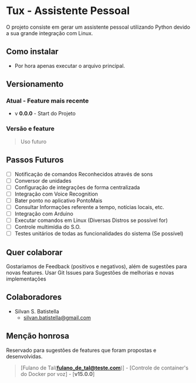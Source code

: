 # Tux - Assistente Pessoal

O projeto consiste em gerar um assistente pessoal utilizando Python devido a sua grande integração com Linux.

## Como instalar
- Por hora apenas executar o arquivo principal.

## Versionamento
### Atual - Feature mais recente
- v **0.0.0** - Start do Projeto
### Versão e feature
> Uso futuro

## Passos Futuros
- [ ] Notificação de comandos Reconhecidos através de sons
- [ ] Conversor de  unidades
- [ ] Configuração de integrações de forma centralizada
- [ ] Integração com Voice Recognition
- [ ]  Bater ponto no aplicativo PontoMais
- [ ] Consultar Informações referente a tempo, notícias locais, etc.
- [ ] Integração com Arduino
- [ ] Executar comandos em Linux (Diversas Distros se possível for)
- [ ] Controle multimídia do S.O.
- [ ] Testes unitários de todas as funcionalidades do sistema (Se possível)

## Quer colaborar
Gostariamos de Feedback (positivos e negativos), além de sugestões para novas features.
Usar Git Issues para Sugestões de melhorias e novas implementações

## Colaboradores
- Silvan S. Batistella
    - silvan.batistella@gmail.com
    
## Menção honrosa
Reservado para sugestões de features que foram propostas e desenvolvidas.
> [Fulano de Tal(**fulano_de_tal@teste.com**)] - [Controle de container's do Docker por voz] - [**v15.0.0**]
